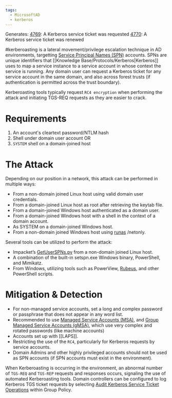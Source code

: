 ```yaml
---
tags:
  - MicrosoftAD
  - kerberos
---
```

Generates:
	[4769](https://docs.microsoft.com/en-us/windows/security/threat-protection/auditing/event-4769): A Kerberos service ticket was requested
	[4770](https://docs.microsoft.com/en-us/windows/security/threat-protection/auditing/event-4770): A Kerberos service ticket was renewed

#kerberoasting is a lateral movement/privilege escalation technique in AD environments, targetting [Service Principal Names (SPN)](https://docs.microsoft.com/en-us/windows/win32/ad/service-principal-names) accounts. SPNs are unique identifiers that [[Knowledge Base/Protocols/Kerberos|Kerberos]] uses to map a service instance to a service account in whose context the service is running. Any domain user can request a Kerberos ticket for any service account in the same domain, and also across forest trusts (if authentication is permitted across the trust boundary).

Kerberoasting tools typically request `RC4 encryption` when performing the attack and initiating TGS-REQ requests as they are easier to crack.
# Requirements
1. An account's cleartext password/NTLM hash
2. Shell under domain user account
OR
1. `SYSTEM` shell on a domain-joined host
# The Attack
Depending on our position in a network, this attack can be performed in multiple ways:
- From a non-domain joined Linux host using valid domain user credentials.
- From a domain-joined Linux host as root after retrieving the keytab file.
- From a domain-joined Windows host authenticated as a domain user.
- From a domain-joined Windows host with a shell in the context of a domain account.
- As SYSTEM on a domain-joined Windows host.
- From a non-domain joined Windows host using [runas](https://docs.microsoft.com/en-us/previous-versions/windows/it-pro/windows-server-2012-r2-and-2012/cc771525(v=ws.11)) /netonly.

Several tools can be utilized to perform the attack:

- Impacket’s [GetUserSPNs.py](https://github.com/SecureAuthCorp/impacket/blob/master/examples/GetUserSPNs.py) from a non-domain joined Linux host.
- A combination of the built-in setspn.exe Windows binary, PowerShell, and Mimikatz.
- From Windows, utilizing tools such as PowerView, [Rubeus](https://github.com/GhostPack/Rubeus), and other PowerShell scripts.

# Mitigation & Detection
- For non-managed service accounts, set a long and complex password or passphrase that does not appear in any word list.
- Recommended to use [Managed Service Accounts (MSA)](https://techcommunity.microsoft.com/t5/ask-the-directory-services-team/managed-service-accounts-understanding-implementing-best/ba-p/397009), and [Group Managed Service Accounts (gMSA)](https://docs.microsoft.com/en-us/windows-server/security/group-managed-service-accounts/group-managed-service-accounts-overview), which use very complex and rotated passwords (like machine accounts)
- Accounts set up with [[LAPS]].
- Restricting the use of the `RC4`, particularly for Kerberos requests by service accounts.
- Domain Admins and other highly privileged accounts should not be used as SPN accounts (if SPN accounts must exist in the environment).

When Kerberoasting is occurring in the environment, an abnormal number of `TGS-REQ` and `TGS-REP` requests and responses occurs, signaling the use of automated Kerberoasting tools. Domain controllers can be configured to log Kerberos TGS ticket requests by selecting [Audit Kerberos Service Ticket Operations](https://docs.microsoft.com/en-us/windows/security/threat-protection/auditing/audit-kerberos-service-ticket-operations) within Group Policy.